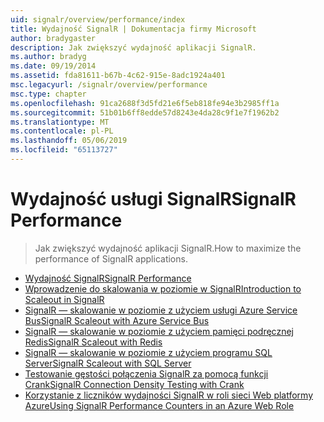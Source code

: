```yaml
---
uid: signalr/overview/performance/index
title: Wydajność SignalR | Dokumentacja firmy Microsoft
author: bradygaster
description: Jak zwiększyć wydajność aplikacji SignalR.
ms.author: bradyg
ms.date: 09/19/2014
ms.assetid: fda81611-b67b-4c62-915e-8adc1924a401
msc.legacyurl: /signalr/overview/performance
msc.type: chapter
ms.openlocfilehash: 91ca2688f3d5fd21e6f5eb818fe94e3b2985ff1a
ms.sourcegitcommit: 51b01b6ff8edde57d8243e4da28c9f1e7f1962b2
ms.translationtype: MT
ms.contentlocale: pl-PL
ms.lasthandoff: 05/06/2019
ms.locfileid: "65113727"
---
```

# <a name="signalr-performance"></a><span data-ttu-id="694fc-103">Wydajność usługi SignalR</span><span class="sxs-lookup"><span data-stu-id="694fc-103">SignalR Performance</span></span>

> <span data-ttu-id="694fc-104">Jak zwiększyć wydajność aplikacji SignalR.</span><span class="sxs-lookup"><span data-stu-id="694fc-104">How to maximize the performance of SignalR applications.</span></span>

- [<span data-ttu-id="694fc-105">Wydajność SignalR</span><span class="sxs-lookup"><span data-stu-id="694fc-105">SignalR Performance</span></span>](signalr-performance.md)
- [<span data-ttu-id="694fc-106">Wprowadzenie do skalowania w poziomie w SignalR</span><span class="sxs-lookup"><span data-stu-id="694fc-106">Introduction to Scaleout in SignalR</span></span>](scaleout-in-signalr.md)
- [<span data-ttu-id="694fc-107">SignalR — skalowanie w poziomie z użyciem usługi Azure Service Bus</span><span class="sxs-lookup"><span data-stu-id="694fc-107">SignalR Scaleout with Azure Service Bus</span></span>](scaleout-with-windows-azure-service-bus.md)
- [<span data-ttu-id="694fc-108">SignalR — skalowanie w poziomie z użyciem pamięci podręcznej Redis</span><span class="sxs-lookup"><span data-stu-id="694fc-108">SignalR Scaleout with Redis</span></span>](scaleout-with-redis.md)
- [<span data-ttu-id="694fc-109">SignalR — skalowanie w poziomie z użyciem programu SQL Server</span><span class="sxs-lookup"><span data-stu-id="694fc-109">SignalR Scaleout with SQL Server</span></span>](scaleout-with-sql-server.md)
- [<span data-ttu-id="694fc-110">Testowanie gęstości połączenia SignalR za pomocą funkcji Crank</span><span class="sxs-lookup"><span data-stu-id="694fc-110">SignalR Connection Density Testing with Crank</span></span>](signalr-connection-density-testing-with-crank.md)
- [<span data-ttu-id="694fc-111">Korzystanie z liczników wydajności SignalR w roli sieci Web platformy Azure</span><span class="sxs-lookup"><span data-stu-id="694fc-111">Using SignalR Performance Counters in an Azure Web Role</span></span>](using-signalr-performance-counters-in-an-azure-web-role.md)

